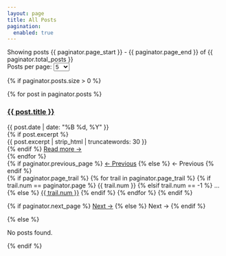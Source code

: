 ```yaml
---
layout: page
title: All Posts
pagination:
  enabled: true
---
```


<!-- Pagination controls at top -->
<div class="pagination-header">
  <div class="pagination-info">
    Showing posts {{ paginator.page_start }} - {{ paginator.page_end }} of {{ paginator.total_posts }}
  </div>
  <div class="posts-per-page-selector">
    <label for="posts-per-page">Posts per page:</label>
    <select id="posts-per-page" class="per-page-select">
      <option value="5">5</option>
      <option value="10">10</option>
      <option value="25">25</option>
    </select>
  </div>
</div>

{% if paginator.posts.size > 0 %}
<div class="post-list">
  {% for post in paginator.posts %}
    <article class="post-preview">
      <h3><a href="{{ site.baseurl }}{{ post.url }}">{{ post.title }}</a></h3>
      <div class="post-date">{{ post.date | date: "%B %d, %Y" }}</div>
      {% if post.excerpt %}
        <div class="post-excerpt">
          {{ post.excerpt | strip_html | truncatewords: 30 }}
        </div>
      {% endif %}
      <a href="{{ site.baseurl }}{{ post.url }}" class="read-more">Read more →</a>
    </article>
  {% endfor %}
</div>

<!-- Pagination navigation -->
<nav class="pagination-nav">
  {% if paginator.previous_page %}
    <a href="{{ site.baseurl }}{{ paginator.previous_page_path }}" class="pagination-btn prev-btn">← Previous</a>
  {% else %}
    <span class="pagination-btn prev-btn disabled">← Previous</span>
  {% endif %}
  
  <div class="page-numbers">
    {% if paginator.page_trail %}
      {% for trail in paginator.page_trail %}
        {% if trail.num == paginator.page %}
          <span class="page-number active">{{ trail.num }}</span>
        {% elsif trail.num == -1 %}
          <span class="page-ellipsis">...</span>
        {% else %}
          <a href="{{ site.baseurl }}{{ trail.path }}" class="page-number">{{ trail.num }}</a>
        {% endif %}
      {% endfor %}
    {% endif %}
  </div>
  
  {% if paginator.next_page %}
    <a href="{{ site.baseurl }}{{ paginator.next_page_path }}" class="pagination-btn next-btn">Next →</a>
  {% else %}
    <span class="pagination-btn next-btn disabled">Next →</span>
  {% endif %}
</nav>

{% else %}
<div class="post-list">
  <p>No posts found.</p>
</div>
{% endif %}